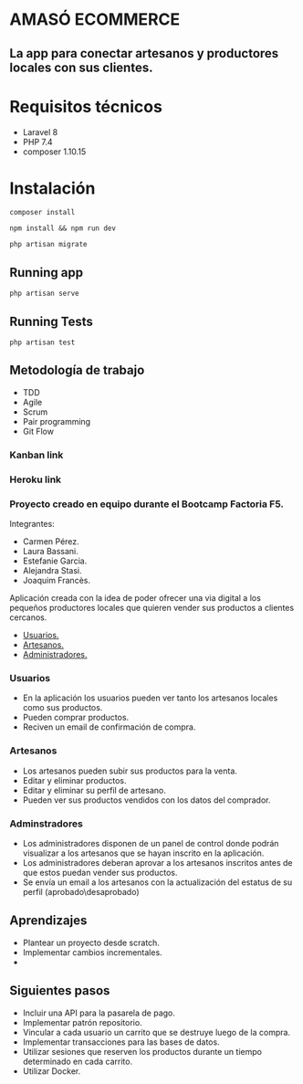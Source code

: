 # AMASÓ ECOMMERCE

## La app para conectar artesanos y productores locales con sus clientes.

# Requisitos técnicos

- Laravel 8
- PHP 7.4
- composer 1.10.15

# Instalación

 ` composer install `

 ` npm install && npm run dev `

 ` php artisan migrate `


## Running app

` php artisan serve ` 

## Running Tests

` php artisan test `

## Metodología de trabajo

- TDD
- Agile
- Scrum 
- Pair programming
- Git Flow

### Kanban link



### Heroku link



### Proyecto creado en equipo durante el Bootcamp Factoria F5.

Integrantes:

* Carmen Pérez.
* Laura Bassani.
* Estefanie Garcia.
* Alejandra Stasi.
* Joaquim Francès.


Aplicación creada con la idea de poder ofrecer una via digital a los pequeños productores locales que quieren vender sus productos a clientes cercanos.

- [Usuarios.](#usuarios)
- [Artesanos.](#artesanos)
- [Administradores.](#adminstradores)

### Usuarios
- En la aplicación los usuarios pueden ver tanto los artesanos locales como sus productos.
- Pueden comprar productos.
- Reciven un email de confirmación de compra.

### Artesanos
- Los artesanos pueden subir sus productos para la venta. 
- Editar y eliminar productos. 
- Editar y eliminar su perfil de artesano.
- Pueden ver sus productos vendidos con los datos del comprador.

### Adminstradores
- Los administradores disponen de un panel de control donde podrán visualizar a los artesanos que se hayan inscrito en la aplicación. 
- Los administradores deberan aprovar a los artesanos inscritos antes de que estos puedan vender sus productos.
- Se envía un email a los artesanos con la actualización del estatus de su perfil (aprobado\desaprobado)



## Aprendizajes

- Plantear un proyecto desde scratch.
- Implementar cambios incrementales.
- 

## Siguientes pasos

- Incluir una API para la pasarela de pago. 
- Implementar patrón repositorio.
- Vincular a cada usuario un carrito que se destruye luego de la compra.
- Implementar transacciones para las bases de datos.
- Utilizar sesiones que reserven los productos durante un tiempo determinado en cada carrito.
- Utilizar Docker.



